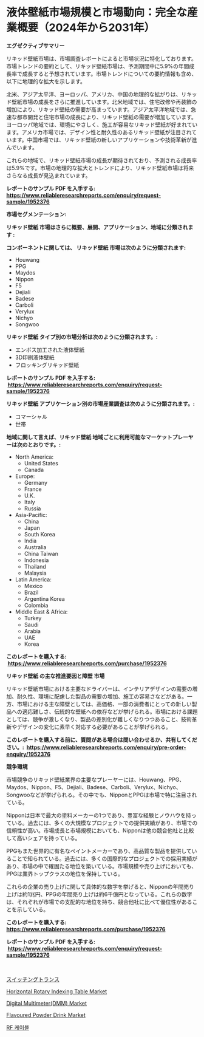 <p><h1>液体壁紙市場規模と市場動向：完全な産業概要（2024年から2031年）</h1></p><p><strong>エグゼクティブサマリー</strong></p>
<p><p>リキッド壁紙市場は、市場調査レポートによると市場状況に特化しております。市場トレンドの要約として、リキッド壁紙市場は、予測期間中に5.9%の年間成長率で成長すると予想されています。市場トレンドについての要約情報も含め、以下に地理的な拡大を示します。</p><p>北米、アジア太平洋、ヨーロッパ、アメリカ、中国の地理的な拡がりは、リキッド壁紙市場の成長をさらに推進しています。北米地域では、住宅改修や再装飾の増加により、リキッド壁紙の需要が高まっています。アジア太平洋地域では、急速な都市開発と住宅市場の成長により、リキッド壁紙の需要が増加しています。ヨーロッパ地域では、環境にやさしく、施工が容易なリキッド壁紙が好まれています。アメリカ市場では、デザイン性と耐久性のあるリキッド壁紙が注目されています。中国市場では、リキッド壁紙の新しいアプリケーションや技術革新が進んでいます。</p><p>これらの地域で、リキッド壁紙市場の成長が期待されており、予測される成長率は5.9%です。市場の地理的な拡大とトレンドにより、リキッド壁紙市場は将来さらなる成長が見込まれています。</p></p>
<p><strong>レポートのサンプル PDF を入手する: <a href="https://www.reliableresearchreports.com/enquiry/request-sample/1952376">https://www.reliableresearchreports.com/enquiry/request-sample/1952376</a></strong></p>
<p><strong>市場セグメンテーション:</strong></p>
<p><strong> リキッド壁紙 市場はさらに概要、展開、アプリケーション、地域に分類されます :</strong></p>
<p><strong>コンポーネントに関しては、 リキッド壁紙 市場は次のように分類されます: &nbsp;</strong></p>
<p><ul><li>Houwang</li><li>PPG</li><li>Maydos</li><li>Nippon</li><li>F5</li><li>Dejiali</li><li>Badese</li><li>Carboli</li><li>Verylux</li><li>Nichyo</li><li>Songwoo</li></ul></p>
<p><strong> リキッド壁紙 タイプ別の市場分析は次のように分類されます。:</strong></p>
<p><ul><li>エンボス加工された液体壁紙</li><li>3D印刷液体壁紙</li><li>フロッキングリキッド壁紙</li></ul></p>
<p><strong>レポートのサンプル PDF を入手する: &nbsp;<a href="https://www.reliableresearchreports.com/enquiry/request-sample/1952376">https://www.reliableresearchreports.com/enquiry/request-sample/1952376</a></strong></p>
<p><strong> リキッド壁紙 アプリケーション別の市場産業調査は次のように分類されます。:</strong></p>
<p><ul><li>コマーシャル</li><li>世帯</li></ul></p>
<p><strong>地域に関して言えば、リキッド壁紙 地域ごとに利用可能なマーケットプレーヤーは次のとおりです。:</strong></p>
<p><ul>
    <li>
        North America:
        <ul>
            <li>United States</li>
            <li>Canada</li>
        </ul>
    </li>
    <li>
        Europe:
        <ul>
            <li>Germany</li>
            <li>France</li>
            <li>U.K.</li>
            <li>Italy</li>
            <li>Russia</li>
        </ul>
    </li>
    <li>
        Asia-Pacific:
        <ul>
            <li>China</li>
            <li>Japan</li>
            <li>South Korea</li>
            <li>India</li>
            <li>Australia</li>
            <li>China Taiwan</li>
            <li>Indonesia</li>
            <li>Thailand</li>
            <li>Malaysia</li>
        </ul>
    </li>
    <li>
        Latin America:
        <ul>
            <li>Mexico</li>
            <li>Brazil</li>
            <li>Argentina Korea</li>
            <li>Colombia</li>
        </ul>
    </li>
    <li>
        Middle East & Africa:
        <ul>
            <li>Turkey</li>
            <li>Saudi</li>
            <li>Arabia</li>
            <li>UAE</li>
            <li>Korea</li>
        </ul>
    </li>
    </ul></p>
<p><strong>このレポートを購入する: &nbsp;<a href="https://www.reliableresearchreports.com/purchase/1952376">https://www.reliableresearchreports.com/purchase/1952376</a></strong></p>
<p><strong>リキッド壁紙 の主な推進要因と障壁 市場</strong></p>
<p><p>リキッド壁紙市場における主要なドライバーは、インテリアデザインの需要の増加、耐久性、環境に配慮した製品の需要の増加、施工の容易さなどがある。一方、市場における主な障壁としては、高価格、一部の消費者にとっての新しい製品への適応難しさ、伝統的な壁紙への依存などが挙げられる。市場における課題としては、競争が激しくなり、製品の差別化が難しくなりつつあること、技術革新やデザインの変化に素早く対応する必要があることが挙げられる。</p></p>
<p><strong>このレポートを購入する前に、質問がある場合は問い合わせるか、共有してください。:&nbsp; <a href="https://www.reliableresearchreports.com/enquiry/pre-order-enquiry/1952376">https://www.reliableresearchreports.com/enquiry/pre-order-enquiry/1952376</a></strong></p>
<p><strong>競争環境</strong></p>
<p><p>市場競争のリキッド壁紙業界の主要なプレーヤーには、Houwang、PPG、Maydos、Nippon、F5、Dejiali、Badese、Carboli、Verylux、Nichyo、Songwooなどが挙げられる。その中でも、NipponとPPGは市場で特に注目されている。</p><p>Nipponは日本で最大の塗料メーカーの1つであり、豊富な経験とノウハウを持っている。過去には、多くの大規模なプロジェクトでの提供実績があり、市場での信頼性が高い。市場成長と市場規模においても、Nipponは他の競合他社と比較して高いシェアを持っている。</p><p>PPGもまた世界的に有名なペイントメーカーであり、高品質な製品を提供していることで知られている。過去には、多くの国際的なプロジェクトでの採用実績があり、市場の中で確固たる地位を築いている。市場規模や売り上げにおいても、PPGは業界トップクラスの地位を保持している。</p><p>これらの企業の売り上げに関して具体的な数字を挙げると、Nipponの年間売り上げは約1兆円、PPGの年間売り上げは約6千億円となっている。これらの数字は、それぞれが市場での支配的な地位を持ち、競合他社に比べて優位性があることを示している。</p></p>
<p><strong>このレポートを購入する: &nbsp; <a href="https://www.reliableresearchreports.com/purchase/1952376">https://www.reliableresearchreports.com/purchase/1952376</a></strong></p>
<p><strong>レポートのサンプル PDF を入手する: &nbsp;<a href="https://www.reliableresearchreports.com/enquiry/request-sample/1952376">https://www.reliableresearchreports.com/enquiry/request-sample/1952376</a></strong><strong></strong></p>
<p>&nbsp;</p>
<p><p><a href="https://github.com/cnnriuez22368/Market-Research-Report-List-1/blob/main/9517569191046.md">スイッチングトランス</a></p><p><a href="https://boundless-drawbridge-702.notion.site/Horizontal-Rotary-Indexing-Table-Market-Size-Share-Trends-Analysis-Report-By-Material-By-Type-B-adf544a92c9b43cea3e1d07cb164c1e4">Horizontal Rotary Indexing Table Market</a></p><p><a href="https://issuu.com/reportprime-2/docs/digital-multimeterdmm-market-size-2030.pptx">Digital Multimeter(DMM) Market</a></p><p><a href="https://view.publitas.com/reportprime-1/flavoured-powder-drink-market-size-growth-and-forecast-from-2024-2031/">Flavoured Powder Drink Market</a></p><p><a href="https://github.com/vs10l4sfg5c/Market-Research-Report-List-1/blob/main/7355618190891.md">RF 케이블</a></p></p>